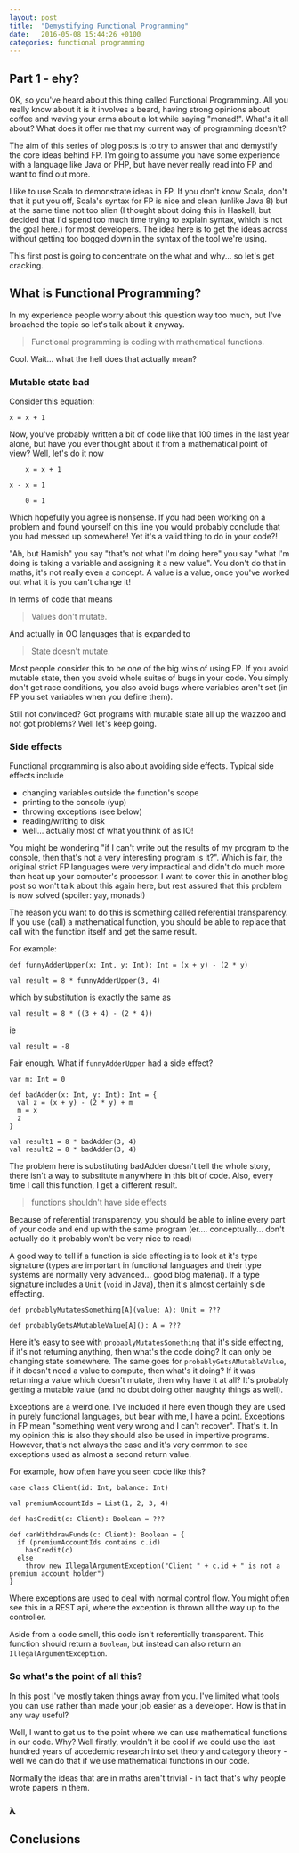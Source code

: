 ```yaml
---
layout: post
title:  "Demystifying Functional Programming"
date:   2016-05-08 15:44:26 +0100
categories: functional programming
---
```



## Part 1 - ehy?

OK, so you've heard about this thing called Functional Programming. All you really know about it is it involves a beard, having strong opinions about coffee and waving your arms about a lot while saying "monad!". What's it all about? What does it offer me that my current way of programming doesn't?

The aim of this series of blog posts is to try to answer that and demystify the core ideas behind FP. I'm going to assume you have some experience with a language like Java or PHP, but have never really read into FP and want to find out more.

I like to use Scala to demonstrate ideas in FP. If you don't know Scala, don't that it put you off, Scala's syntax for FP is nice and clean (unlike Java 8) but at the same time not too alien (I thought about doing this in Haskell, but decided that I'd spend too much time trying to explain syntax, which is not the goal here.) for most developers. The idea here is to get the ideas across without getting too bogged down in the syntax of the tool we're using.

This first post is going to concentrate on the what and why... so let's get cracking.

## What is Functional Programming?

In my experience people worry about this question way too much, but I've broached the topic so let's talk about it anyway.

> Functional programming is coding with mathematical functions.

Cool. Wait... what the hell does that actually mean? 

### Mutable state bad

Consider this equation:

```
x = x + 1
```

Now, you've probably written a bit of code like that 100 times in the last year alone, but have you ever thought about it from a mathematical point of view? Well, let's do it now

```
    x = x + 1
        
x - x = 1
        
    0 = 1
```
            
Which hopefully you agree is nonsense. If you had been working on a problem and found yourself on this line you would probably conclude that you had messed up somewhere! Yet it's a valid thing to do in your code?!
            
"Ah, but Hamish" you say "that's not what I'm doing here" you say "what I'm doing is taking a variable and assigning it a new value". You don't do that in maths, it's not really even a concept. A value is a value, once you've worked out what it is you can't change it!
            
In terms of code that means
            
> Values don't mutate.
            
And actually in OO languages that is expanded to
            
> State doesn't mutate.
            
Most people consider this to be one of the big wins of using FP. If you avoid mutable state, then you avoid whole suites of bugs in your code. You simply don't get race conditions, you also avoid bugs where variables aren't set (in FP you set variables when you define them).
            
Still not convinced? Got programs with mutable state all up the wazzoo and not got problems? Well let's keep going.
            
### Side effects
            
Functional programming is also about avoiding side effects. Typical side effects include
- changing variables outside the function's scope
- printing to the console (yup)
- throwing exceptions (see below)
- reading/writing to disk
- well... actually most of what you think of as IO!
            
You might be wondering "if I can't write out the results of my program to the console, then that's not a very interesting program is it?". Which is fair, the original strict FP languages were very impractical and didn't do much more than heat up your computer's processor. I want to cover this in another blog post so won't talk about this again here, but rest assured that this problem is now solved (spoiler: yay, monads!)
            
The reason you want to do this is something called referential transparency. If you use (call) a mathematical function, you should be able to replace that call with the function itself and get the same result.
            
For example:
            
```tut
def funnyAdderUpper(x: Int, y: Int): Int = (x + y) - (2 * y)
           
val result = 8 * funnyAdderUpper(3, 4)
```
            
which by substitution is exactly the same as
            
```tut
val result = 8 * ((3 + 4) - (2 * 4))
```
            
ie
 
```tut
val result = -8
```
            
Fair enough. What if `funnyAdderUpper` had a side effect?
            
```tut
var m: Int = 0
            
def badAdder(x: Int, y: Int): Int = {
  val z = (x + y) - (2 * y) + m
  m = x
  z
}
                    
val result1 = 8 * badAdder(3, 4)
val result2 = 8 * badAdder(3, 4)
```
                    
The problem here is substituting badAdder doesn't tell the whole story, there isn't a way to substitute `m` anywhere in this bit of code. Also, every time I call this function, I get a different result.
                    
> functions shouldn't have side effects
                    
Because of referential transparency, you should be able to inline every part of your code and end up with the same program (er.... conceptually... don't actually do it probably won't be very nice to read)
                    
A good way to tell if a function is side effecting is to look at it's type signature (types are important in functional languages and their type systems are normally very advanced... good blog material). If a type signature includes a `Unit` (`void` in Java), then it's almost certainly side effecting.
                    
```tut
def probablyMutatesSomething[A](value: A): Unit = ???
                    
def probablyGetsAMutableValue[A](): A = ???
```
                    
Here it's easy to see with `probablyMutatesSomething` that it's side effecting, if it's not returning anything, then what's the code doing? It can only be changing state somewhere. The same goes for `probablyGetsAMutableValue`, if it doesn't need a value to compute, then what's it doing? If it was returning a value which doesn't mutate, then why have it at all? It's probably getting a mutable value (and no doubt doing other naughty things as well).
                    
Exceptions are a weird one. I've included it here even though they are used in purely functional languages, but bear with me, I have a point. Exceptions in FP mean "something went very wrong and I can't recover". That's it. In my opinion this is also they should also be used in impertive programs. However, that's not always the case and it's very common to see exceptions used as almost a second return value.
                    
For example, how often have you seen code like this?
                    
```tut
case class Client(id: Int, balance: Int)

val premiumAccountIds = List(1, 2, 3, 4)

def hasCredit(c: Client): Boolean = ???
                    
def canWithdrawFunds(c: Client): Boolean = {
  if (premiumAccountIds contains c.id)
    hasCredit(c)
  else
    throw new IllegalArgumentException("Client " + c.id + " is not a premium account holder")
}
```
                               
Where exceptions are used to deal with normal control flow. You might often see this in a REST api, where the exception is thrown all the way up to the controller.
                                
Aside from a code smell, this code isn't referentially transparent. This function should return a `Boolean`, but instead can also return an `IllegalArgumentException`.
                          
### So what's the point of all this?
                                
In this post I've mostly taken things away from you. I've limited what tools you can use rather than made your job easier as a developer. How is that in any way useful?
                                
Well, I want to get us to the point where we can use mathematical functions in our code. Why? Well firstly, wouldn't it be cool if we could use the last hundred years of accedemic research into set theory and category theory - well we can do that if we use mathematical functions in our code.
                                
Normally the ideas that are in maths aren't trivial - in fact that's why people wrote papers in them.
                                
### λ
## Conclusions                                
